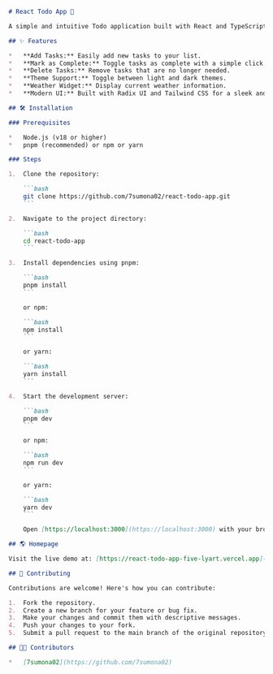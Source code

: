 ```markdown
# React Todo App 🚀

A simple and intuitive Todo application built with React and TypeScript.

## ✨ Features

*   **Add Tasks:** Easily add new tasks to your list.
*   **Mark as Complete:** Toggle tasks as complete with a simple click.
*   **Delete Tasks:** Remove tasks that are no longer needed.
*   **Theme Support:** Toggle between light and dark themes.
*   **Weather Widget:** Display current weather information.
*   **Modern UI:** Built with Radix UI and Tailwind CSS for a sleek and accessible user interface.

## 🛠️ Installation

### Prerequisites

*   Node.js (v18 or higher)
*   pnpm (recommended) or npm or yarn

### Steps

1.  Clone the repository:

    ```bash
    git clone https://github.com/7sumona02/react-todo-app.git
    ```

2.  Navigate to the project directory:

    ```bash
    cd react-todo-app
    ```

3.  Install dependencies using pnpm:

    ```bash
    pnpm install
    ```

    or npm:

    ```bash
    npm install
    ```

    or yarn:

    ```bash
    yarn install
    ```

4.  Start the development server:

    ```bash
    pnpm dev
    ```

    or npm:

    ```bash
    npm run dev
    ```

    or yarn:

    ```bash
    yarn dev
    ```

    Open [https://localhost:3000](https://localhost:3000) with your browser to see the result.

## 🌎 Homepage

Visit the live demo at: [https://react-todo-app-five-lyart.vercel.app](https://react-todo-app-five-lyart.vercel.app)

## 🤝 Contributing

Contributions are welcome! Here's how you can contribute:

1.  Fork the repository.
2.  Create a new branch for your feature or bug fix.
3.  Make your changes and commit them with descriptive messages.
4.  Push your changes to your fork.
5.  Submit a pull request to the main branch of the original repository.

## 🧑‍💻 Contributors

*   [7sumona02](https://github.com/7sumona02)
```
